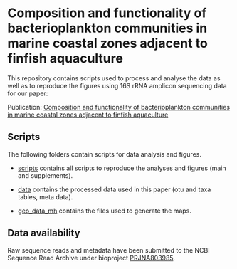 # Composition and functionality of bacterioplankton communities in marine coastal zones adjacent to finfish aquaculture 

This repository contains scripts used to process and analyse the data as well as to reproduce the figures using 16S rRNA amplicon sequencing data for our paper:

Publication: [Composition and functionality of bacterioplankton communities in marine coastal zones adjacent to finfish aquaculture](https://www.sciencedirect.com/science/article/pii/S0025326X22006397)



## Scripts

The following folders contain scripts for data analysis and figures.

* [scripts](../master/script/) contains all scripts to reproduce the analyses and figures (main and supplements).

* [data](../master/data/) contains the processed data used in this paper (otu and taxa tables, meta data).
* [geo_data_mh](../master/geo_data_mh/) contains the files used to generate the maps.


## Data availability 
Raw sequence reads and metadata have been submitted to the NCBI Sequence Read Archive under bioproject [PRJNA803985](https://www.ncbi.nlm.nih.gov/sra/PRJNA803985).

